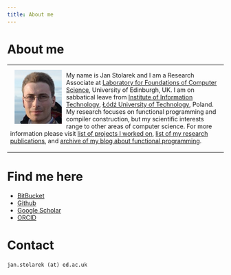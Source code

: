 ```yaml
---
title: About me
---
```


About me
========

<table cellpadding="0" cellspacing="0" margin="0" width="100%"><tr><td>
<img src="/images/my_photo.jpg" style="float: left; margin: 10px;" />

My name is Jan Stolarek and I am a Research Associate at [Laboratory for
Foundations of Computer Science](https://wcms.inf.ed.ac.uk/lfcs/), University of
Edinburgh, UK.  I am on sabbatical leave from [Institute of Information
Technology](https://it.p.lodz.pl/), [Łódź University of
Technology](https://p.lodz.pl/), Poland.  My research focuses on functional
programming and compiler construction, but my scientific interests range to
other areas of computer science.  For more information please visit [list of
projects I worked on](projects.html), [list of my research
publications](publications.html), and [archive of my blog about functional
programming](blog.html).

</td></tr></table>

Find me here
============

  * [BitBucket](https://bitbucket.org/jstolarek/)
  * [Github](https://github.com/jstolarek)
  * [Google Scholar](https://scholar.google.com/citations?user=AsOeB-YAAAAJ&hl=en)
  * [ORCID](https://orcid.org/0000-0002-0140-5689)

Contact
=======

`jan.stolarek (at) ed.ac.uk`
